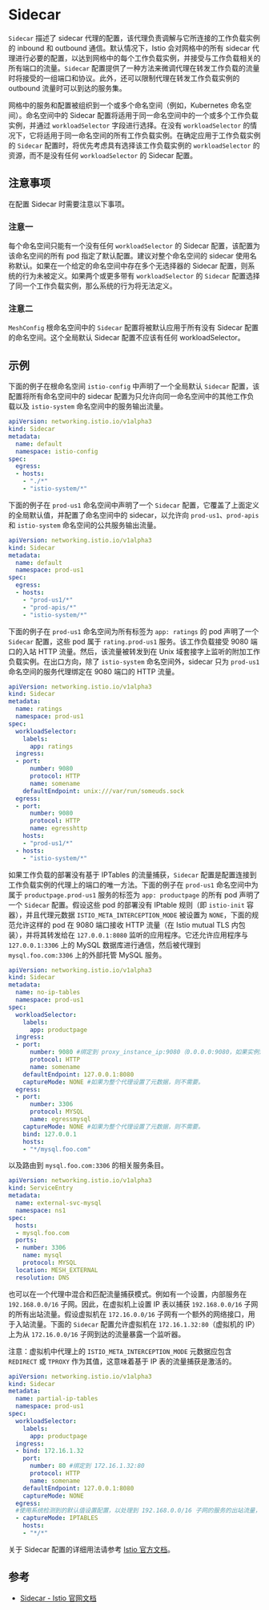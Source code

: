 # Sidecar

`Sidecar` 描述了 sidecar 代理的配置，该代理负责调解与它所连接的工作负载实例的 inbound 和 outbound 通信。默认情况下，Istio 会对网格中的所有 sidecar 代理进行必要的配置，以达到网格中的每个工作负载实例，并接受与工作负载相关的所有端口的流量。`Sidecar` 配置提供了一种方法来微调代理在转发工作负载的流量时将接受的一组端口和协议。此外，还可以限制代理在转发工作负载实例的 outbound 流量时可以到达的服务集。

网格中的服务和配置被组织到一个或多个命名空间（例如，Kubernetes 命名空间）。命名空间中的 Sidecar 配置将适用于同一命名空间中的一个或多个工作负载实例，并通过 `workloadSelector` 字段进行选择。在没有 `workloadSelector` 的情况下，它将适用于同一命名空间的所有工作负载实例。在确定应用于工作负载实例的 `Sidecar` 配置时，将优先考虑具有选择该工作负载实例的 `workloadSelector` 的资源，而不是没有任何 `workloadSelector` 的 Sidecar 配置。

## 注意事项

在配置 Sidecar 时需要注意以下事项。

### 注意一

每个命名空间只能有一个没有任何 `workloadSelector` 的 Sidecar 配置，该配置为该命名空间的所有 pod 指定了默认配置。建议对整个命名空间的 sidecar 使用名称默认。如果在一个给定的命名空间中存在多个无选择器的 Sidecar 配置，则系统的行为未被定义。如果两个或更多带有 `workloadSelector` 的 `Sidecar` 配置选择了同一个工作负载实例，那么系统的行为将无法定义。

### 注意二

`MeshConfig` 根命名空间中的 `Sidecar` 配置将被默认应用于所有没有 Sidecar 配置的命名空间。这个全局默认 Sidecar 配置不应该有任何 workloadSelector。

## 示例

下面的例子在根命名空间 `istio-config` 中声明了一个全局默认 `Sidecar` 配置，该配置将所有命名空间中的 sidecar 配置为只允许向同一命名空间中的其他工作负载以及 `istio-system` 命名空间中的服务输出流量。

```yaml
apiVersion: networking.istio.io/v1alpha3
kind: Sidecar
metadata:
  name: default
  namespace: istio-config
spec:
  egress:
  - hosts:
    - "./*"
    - "istio-system/*"
```

下面的例子在 `prod-us1` 命名空间中声明了一个 `Sidecar` 配置，它覆盖了上面定义的全局默认值，并配置了命名空间中的 sidecar，以允许向 `prod-us1`、`prod-apis` 和 `istio-system` 命名空间的公共服务输出流量。

```yaml
apiVersion: networking.istio.io/v1alpha3
kind: Sidecar
metadata:
  name: default
  namespace: prod-us1
spec:
  egress:
  - hosts:
    - "prod-us1/*"
    - "prod-apis/*"
    - "istio-system/*"
```

下面的例子在 `prod-us1` 命名空间为所有标签为 `app: ratings` 的 pod 声明了一个 `Sidecar` 配置，这些 pod 属于 `rating.prod-us1` 服务。该工作负载接受 9080 端口的入站 HTTP 流量。然后，该流量被转发到在 Unix 域套接字上监听的附加工作负载实例。在出口方向，除了 `istio-system` 命名空间外，sidecar 只为 `prod-us1` 命名空间的服务代理绑定在 9080 端口的 HTTP 流量。

```yaml
apiVersion: networking.istio.io/v1alpha3
kind: Sidecar
metadata:
  name: ratings
  namespace: prod-us1
spec:
  workloadSelector:
    labels:
      app: ratings
  ingress:
  - port:
      number: 9080
      protocol: HTTP
      name: somename
    defaultEndpoint: unix:///var/run/someuds.sock
  egress:
  - port:
      number: 9080
      protocol: HTTP
      name: egresshttp
    hosts:
    - "prod-us1/*"
  - hosts:
    - "istio-system/*"
```

如果工作负载的部署没有基于 IPTables 的流量捕获，`Sidecar` 配置是配置连接到工作负载实例的代理上的端口的唯一方法。下面的例子在 `prod-us1` 命名空间中为属于 `productpage.prod-us1` 服务的标签为 `app: productpage` 的所有 pod 声明了一个 `Sidecar` 配置。假设这些 pod 的部署没有 IPtable 规则（即 `istio-init` 容器），并且代理元数据 `ISTIO_META_INTERCEPTION_MODE` 被设置为 `NONE`，下面的规范允许这样的 pod 在 9080 端口接收 HTTP 流量（在 Istio mutual TLS 内包装），并将其转发给在 `127.0.0.1:8080` 监听的应用程序。它还允许应用程序与 `127.0.0.1:3306` 上的 MySQL 数据库进行通信，然后被代理到 `mysql.foo.com:3306` 上的外部托管 MySQL 服务。

```yaml
apiVersion: networking.istio.io/v1alpha3
kind: Sidecar
metadata:
  name: no-ip-tables
  namespace: prod-us1
spec:
  workloadSelector:
    labels:
      app: productpage
  ingress:
  - port:
      number: 9080 #绑定到 proxy_instance_ip:9080（0.0.0.0:9080，如果实例没有可用的单播 IP）。
      protocol: HTTP
      name: somename
    defaultEndpoint: 127.0.0.1:8080
    captureMode: NONE #如果为整个代理设置了元数据，则不需要。
  egress:
  - port:
      number: 3306
      protocol: MYSQL
      name: egressmysql
    captureMode: NONE #如果为整个代理设置了元数据，则不需要。
    bind: 127.0.0.1
    hosts:
    - "*/mysql.foo.com"
```

以及路由到 `mysql.foo.com:3306` 的相关服务条目。

```yaml
apiVersion: networking.istio.io/v1alpha3
kind: ServiceEntry
metadata:
  name: external-svc-mysql
  namespace: ns1
spec:
  hosts:
  - mysql.foo.com
  ports:
  - number: 3306
    name: mysql
    protocol: MYSQL
  location: MESH_EXTERNAL
  resolution: DNS
```

也可以在一个代理中混合和匹配流量捕获模式。例如有一个设置，内部服务在 `192.168.0.0/16` 子网。因此，在虚拟机上设置 IP 表以捕获 `192.168.0.0/16` 子网的所有出站流量。假设虚拟机在 `172.16.0.0/16` 子网有一个额外的网络接口，用于入站流量。下面的 `Sidecar` 配置允许虚拟机在 `172.16.1.32:80`（虚拟机的 IP）上为从 `172.16.0.0/16` 子网到达的流量暴露一个监听器。

注意：虚拟机中代理上的 `ISTIO_META_INTERCEPTION_MODE` 元数据应包含 `REDIRECT` 或 `TPROXY` 作为其值，这意味着基于 IP 表的流量捕获是激活的。

```yaml
apiVersion: networking.istio.io/v1alpha3
kind: Sidecar
metadata:
  name: partial-ip-tables
  namespace: prod-us1
spec:
  workloadSelector:
    labels:
      app: productpage
  ingress:
  - bind: 172.16.1.32
    port:
      number: 80 #绑定到 172.16.1.32:80
      protocol: HTTP
      name: somename
    defaultEndpoint: 127.0.0.1:8080
    captureMode: NONE
  egress:
  #使用系统检测到的默认值设置配置，以处理到 192.168.0.0/16 子网的服务的出站流量，基于服务注册表提供的信息
  - captureMode: IPTABLES
    hosts:
    - "*/*"
```

关于 Sidecar 配置的详细用法请参考 [Istio 官方文档](https://istio.io/latest/docs/reference/config/networking/sidecar/)。

## 参考

- [Sidecar - Istio 官网文档](https://istio.io/latest/docs/reference/config/networking/sidecar/)